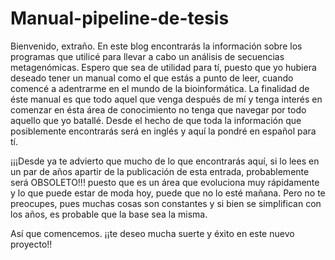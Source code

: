 # Manual-pipeline-de-tesis
Bienvenido, extraño.
En este blog encontrarás la información sobre los programas que utilicé para llevar a cabo un análisis de secuencias metagenómicas.
Espero que sea de utilidad para tí, puesto que yo hubiera deseado tener un manual como el que estás a punto de leer, cuando comencé a adentrarme en el mundo de la bioinformática.
La finalidad de éste manual es que todo aquel que venga después de mí y tenga interés en comenzar en ésta área de conocimiento no tenga que navegar por todo aquello que yo batallé.
Desde el hecho de que toda la información que posiblemente encontrarás será en inglés y aquí la pondré en español para tí.

¡¡¡Desde ya te advierto que mucho de lo que encontrarás aquí, si lo lees en un par de años apartir de la publicación de esta entrada, probablemente será OBSOLETO!!! puesto que es un área que evoluciona muy rápidamente y lo que puede estar de moda hoy, puede que no lo esté mañana. Pero no te preocupes, pues muchas cosas son constantes y si bien se simplifican con los años, es probable que la base sea la misma.

Así que comencemos. ¡¡te deseo mucha suerte y éxito en este nuevo proyecto!!

